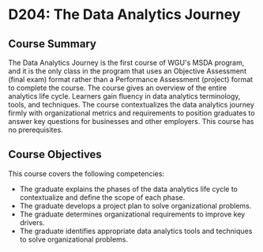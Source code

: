 # D204: The Data Analytics Journey

## Course Summary
The Data Analytics Journey is the first course of WGU's MSDA program, and it is the only class in the program that uses an Objective Assessment (final exam) format rather than a Performance Assessment (project) format to complete the course. The course gives an overview of the entire analytics life cycle. Learners gain fluency in data analytics terminology, tools, and techniques. The course contextualizes the data analytics journey firmly with organizational metrics and requirements to position graduates to answer key questions for businesses and other employers. This course has no prerequisites.

## Course Objectives
This course covers the following competencies:
* The graduate explains the phases of the data analytics life cycle to contextualize and define the scope of each phase.
* The graduate develops a project plan to solve organizational problems. 
* The graduate determines organizational requirements to improve key drivers.
* The graduate identifies appropriate data analytics tools and techniques to solve organizational problems.
